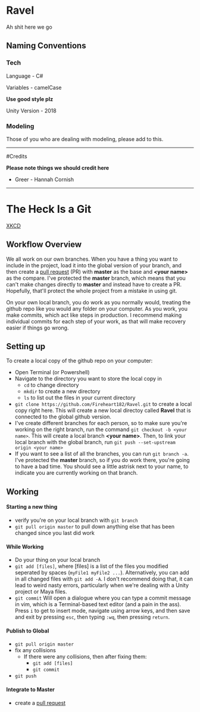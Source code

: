 # Ravel
Ah shit here we go


## Naming Conventions
### Tech
Language - C#

Variables - camelCase

**Use good style plz**

Unity Version - 2018

### Modeling
Those of you who are dealing with modeling, please add to this. 

---
#Credits

**Please note things we should credit here** 

* Greer - Hannah Cornish

---
# The Heck Is a Git
[XKCD](https://xkcd.com/1597/)

## Workflow Overview
We all work on our own branches.
When you have a thing you want to include in the project, load it into the global version of your branch, and then create a [pull request](https://github.com/Fireheart182/Ravel/pulls) (PR) with **master** as the base and **\<your name\>** as the compare. 
I've protected the **master** branch, which means that you can't make changes directly to **master** and instead have to create a PR. Hopefully, that'll protect the whole project from a mistake in using git.

On your own local branch, you do work as you normally would, treating the github repo like you would any folder on your computer. As you work, you make commits, which act like steps in production. I recommend making individual commits for each step of your work, as that will make recovery easier if things go wrong.
## Setting up
To create a local copy of the github repo on your computer:
    
* Open Terminal (or Powershell)
* Navigate to the directory you want to store the local copy in
    * `cd` to change directory
    * `mkdir` to create a new directory
    * `ls` to list out the files in your current directory
* `git clone https://github.com/Fireheart182/Ravel.git` to create a local copy right here. This will create a new local directoy called **Ravel** that is connected to the global github version.
* I've create different branches for each person, so to make sure you're working on the right branch, run the command `git checkout -b <your name>`. This will create a local branch **\<your name\>**. Then, to link your local branch with the global branch, run `git push --set-upstream origin <your name>`
* If you want to see a list of all the branches, you can run `git branch -a`. I've protected the **master** branch, so if you do work there, you're going to have a bad time. You should see a little astrisk next to your name, to indicate you are currently working on that branch.

## Working
#### Starting a new thing
* verify you're on your local branch with `git branch`
* `git pull origin master` to pull down anything else that has been changed since you last did work

#### While Working
* Do your thing on your local branch
* `git add [files]`, where [files] is a list of the files you modified seperated by spaces (`myFile1 myFile2 ...`). Alternatively, you can add in all changed files with `git add -A`. I don't recommend doing that, it can lead to weird nasty errors, particularly when we're dealing with a Unity project or Maya files.
* `git commit` Will open a dialogue where you can type a commit message in vim, which is a Terminal-based text editor (and a pain in the ass). Press `i` to get to insert mode, navigate using arrow keys, and then save and exit by pressing `esc`, then typing `:wq`, then pressing `return`.

#### Publish to Global
* `git pull origin master`
* fix any collisions
    * If there were any collisions, then after fixing them:
        * `git add [files]`
        * `git commit`
* `git push`

#### Integrate to Master
* create a [pull request](https://github.com/Fireheart182/Ravel/pulls)
